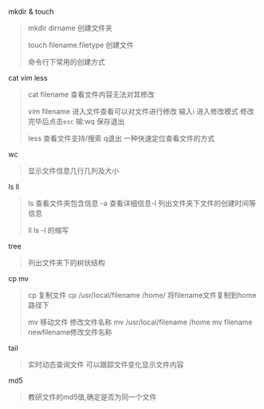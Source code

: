 mkdir & touch

> mkdir dirname   创建文件夹
>
> touch filename.filetype  创建文件
>
> 命令行下常用的创建方式

cat vim less

>cat filename  查看文件内容无法对其修改
>
>vim filename 进入文件查看可以对文件进行修改  输入i 进入修改模式  修改完毕后点击```esc``` 输:wq 保存退出
>
>less 查看文件支持/搜索 q退出 一种快速定位查看文件的方式

wc

>显示文件信息几行几列及大小

ls ll 

>ls 查看文件夹包含信息 -a 查看详细信息-l 列出文件夹下文件的创建时间等信息
>
>ll 	ls -l 的缩写

tree 

>列出文件夹下的树状结构

cp mv 

>cp 复制文件    cp /usr/local/filename /home/   将filename文件复制到home路径下
>
>mv 移动文件 修改文件名称  mv /usr/local/filename /home   	mv filename newfilename修改文件名称

tail 

>实时动态查询文件 可以跟踪文件变化显示文件内容

md5

> 教研文件的md5值,确定是否为同一个文件